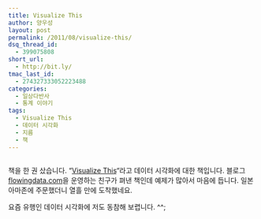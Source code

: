 ```yaml
---
title: Visualize This
author: 양우성
layout: post
permalink: /2011/08/visualize-this/
dsq_thread_id:
  - 399075808
short_url:
  - http://bit.ly/
tmac_last_id:
  - 274327333052223488
categories:
  - 일상다반사
  - 통계 이야기
tags:
  - Visualize This
  - 데이터 시각화
  - 지름
  - 책
---
```

<a href="http://i2.wp.com/wsyang.com/wp-content/uploads/2011/08/vt.jpg" rel="lightbox"><img class="aligncenter size-medium wp-image-2383" title="Visualize This" src="http://i2.wp.com/wsyang.com/wp-content/uploads/2011/08/vt.jpg?resize=500%2C334" alt="" data-recalc-dims="1" /></a>

책을 한 권 샀습니다. &#8220;[Visualize This][1]&#8220;라고 데이터 시각화에 대한 책입니다. 블로그 [flowingdata.com][2]을 운영하는 친구가 펴낸 책인데 예제가 많아서 마음에 듭니다. 일본 아마존에 주문했더니 열흘 만에 도착했네요.

요즘 유행인 데이터 시각화에 저도 동참해 보렵니다. ^^;

 [1]: http://www.amazon.com/Visualize-This-FlowingData-Visualization-Statistics/dp/0470944889/ref=sr_1_1?ie=UTF8&qid=1314627254&sr=8-1
 [2]: http://www.flowingdata.com